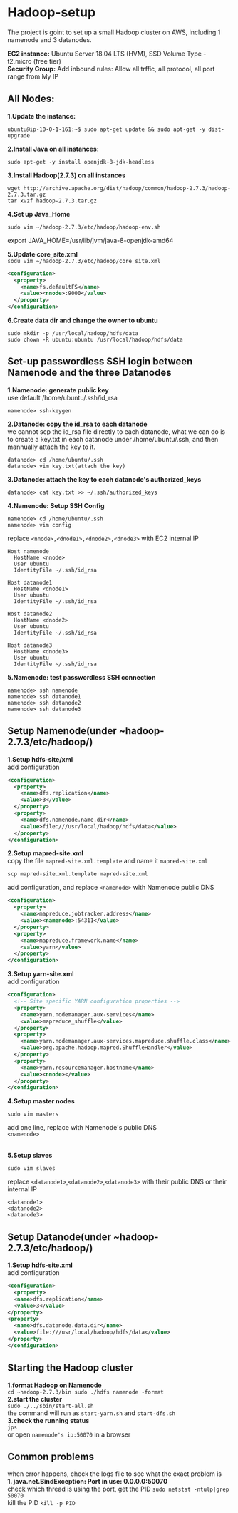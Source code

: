 # Hadoop-setup
The project is goint to set up a small Hadoop cluster on AWS, including 1 namenode and 3 datanodes.

**EC2 instance:** Ubuntu Server 18.04 LTS (HVM), SSD Volume Type - t2.micro (free tier)<br>
**Security Group:** Add inbound rules: Allow all trffic, all protocol, all port range from My IP

## All Nodes:
**1.Update the instance:**
<br>
```shell
ubuntu@ip-10-0-1-161:~$ sudo apt-get update && sudo apt-get -y dist-upgrade 
```

**2.Install Java on all instances:**
<br>
```shell
sudo apt-get -y install openjdk-8-jdk-headless
```

**3.Install Hadoop(2.7.3) on all instances**
<br>
```shell
wget http://archive.apache.org/dist/hadoop/common/hadoop-2.7.3/hadoop-2.7.3.tar.gz
tar xvzf hadoop-2.7.3.tar.gz
```

**4.Set up Java_Home**
```shell
sudo vim ~/hadoop-2.7.3/etc/hadoop/hadoop-env.sh
```
export JAVA_HOME=/usr/lib/jvm/java-8-openjdk-amd64

**5.Update core_site.xml**
<br>```sodu vim ~/hadoop-2.7.3/etc/hadoop/core_site.xml```
```xml
<configuration>
  <property>
    <name>fs.defaultFS</name>
    <value><nnode>:9000</value>
  </property>
</configuration>
  ```
**6.Create data dir and change the owner to ubuntu**
```shell
sudo mkdir -p /usr/local/hadoop/hdfs/data
sudo chown -R ubuntu:ubuntu /usr/local/hadoop/hdfs/data
```
## Set-up passwordless SSH login between Namenode and the three Datanodes
**1.Namenode: generate public key**
<br>use default /home/ubuntu/.ssh/id_rsa
```shell
namenode> ssh-keygen
```
**2.Datanode: copy the id_rsa to each datanode**
<br>we cannot scp the id_rsa file directly to each datanode, what we can do is to create a key.txt in each datanode under /home/ubuntu/.ssh, and then mannually attach the key to it.
```shell
datanode> cd /home/ubuntu/.ssh
datanode> vim key.txt(attach the key)
```
**3.Datanode: attach the key to each datanode's authorized_keys**
```shell
datanode> cat key.txt >> ~/.ssh/authorized_keys
```
**4.Namenode: Setup SSH Config**
```shell
namenode> cd /home/ubuntu/.ssh
namenode> vim config
```
replace `<nnode>,<dnode1>,<dnode2>,<dnode3>` with EC2 internal IP
```
Host namenode
  HostName <nnode>
  User ubuntu
  IdentityFile ~/.ssh/id_rsa

Host datanode1
  HostName <dnode1>
  User ubuntu
  IdentityFile ~/.ssh/id_rsa

Host datanode2
  HostName <dnode2>
  User ubuntu
  IdentityFile ~/.ssh/id_rsa

Host datanode3
  HostName <dnode3>
  User ubuntu
  IdentityFile ~/.ssh/id_rsa
```
**5.Namenode: test passwordless SSH connection**
```shell
namenode> ssh namenode
namenode> ssh datanode1
namenode> ssh datanode2
namenode> ssh datanode3
```
## Setup Namenode(under ~hadoop-2.7.3/etc/hadoop/)
**1.Setup hdfs-site/xml**
<br>add configuration
```xml
<configuration>
  <property>
    <name>dfs.replication</name>
    <value>3</value>
  </property>
  <property>
    <name>dfs.namenode.name.dir</name>
    <value>file:///usr/local/hadoop/hdfs/data</value>
  </property>
</configuration>
```
**2.Setup mapred-site.xml**
<br>copy the file `mapred-site.xml.template` and name it `mapred-site.xml`
```shell
scp mapred-site.xml.template mapred-site.xml
```
add configuration, and replace `<namenode>` with Namenode public DNS
```xml
<configuration>
  <property>
    <name>mapreduce.jobtracker.address</name>
    <value><namenode>:54311</value>
  </property>
  <property>
    <name>mapreduce.framework.name</name>
    <value>yarn</value>
  </property>
</configuration>
  ```
**3.Setup yarn-site.xml**
<br>add configuration
```xml
<configuration>
  <!-- Site specific YARN configuration properties -->
  <property>
    <name>yarn.nodemanager.aux-services</name>
    <value>mapreduce_shuffle</value>
  </property>
  <property>
    <name>yarn.nodemanager.aux-services.mapreduce.shuffle.class</name>
    <value>org.apache.hadoop.mapred.ShuffleHandler</value>
  </property>
  <property>
    <name>yarn.resourcemanager.hostname</name>
    <value><nnode></value>
  </property>
</configuration>
  ```
**4.Setup master nodes**
```shell
sudo vim masters
```
add one line, replace <namenode> with Namenode's public DNS
<br>`<namenode>`

<br>**5.Setup slaves**
```shell
sudo vim slaves
```
replace `<datanode1>`,`<datanode2>`,`<datanode3>` with their public DNS or their internal IP
<br>
```shell
<datanode1>
<datanode2>
<datanode3>
```

## Setup Datanode(under ~hadoop-2.7.3/etc/hadoop/)
**1.Setup hdfs-site.xml**
<br> add configuration
```xml
<configuration>
  <property>
  <name>dfs.replication</name>
  <value>3</value>
</property>
<property>
  <name>dfs.datanode.data.dir</name>
  <value>file:///usr/local/hadoop/hdfs/data</value>
</property>
</configuration>
```

## Starting the Hadoop cluster
**1.format Hadoop on Namenode**
<br>`
cd ~hadoop-2.7.3/bin
sudo ./hdfs namenode -format
`
<br>**2.start the cluster**
<br>``
sudo ./../sbin/start-all.sh
``
<br>the command will run as `start-yarn.sh` and `start-dfs.sh`
<br>**3.check the running status**
<br>`jps`
<br> or open `namenode's ip:50070` in a browser

## Common problems
when error happens, check the logs file to see what the exact problem is
<br>**1. java.net.BindException: Port in use: 0.0.0.0:50070**
<br>check which thread is using the port, get the PID
`sudo netstat -ntulp|grep 50070`
<br>kill the PID
`kill -p PID`
